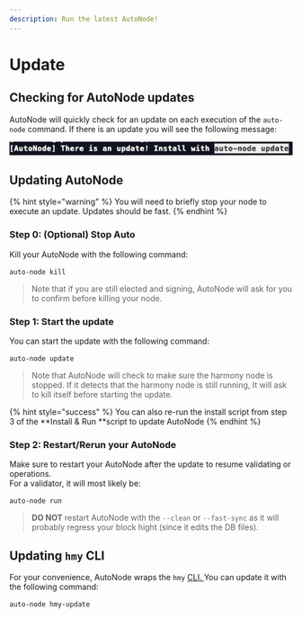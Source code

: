 ```yaml
---
description: Run the latest AutoNode!
---
```


# Update

## Checking for AutoNode updates

AutoNode will quickly check for an update on each execution of the `auto-node` command. If there is an update you will see the following message:

![](<../../../../../../.gitbook/assets/image (147).png>)

## Updating AutoNode

{% hint style="warning" %}
You will need to briefly stop your node to execute an update. Updates should be fast.
{% endhint %}

### Step 0: (Optional) Stop Auto 

Kill your AutoNode with the following command:

```
auto-node kill
```

> Note that if you are still elected and signing, AutoNode will ask for you to confirm before killing your node.

### Step 1: Start the update

You can start the update with the following command:

```
auto-node update
```

> Note that AutoNode will check to make sure the harmony node is stopped. If it detects that the harmony node is still running, It will ask to kill itself before starting the update.

{% hint style="success" %}
You can also re-run the install script from step 3 of the **Install & Run **script to update AutoNode
{% endhint %}

### Step 2: Restart/Rerun your AutoNode

Make sure to restart your AutoNode after the update to resume validating or operations.\
For a validator, it will most likely be:

```
auto-node run
```

> **DO NOT** restart AutoNode with the `--clean` or `--fast-sync` as it will probably regress your block hight (since it edits the DB files).

## Updating `hmy` CLI

For your convenience, AutoNode wraps the `hmy` [CLI. ](https://docs.harmony.one/home/wallets/harmony-cli)You can update it with the following command:

```
auto-node hmy-update
```
